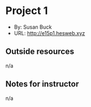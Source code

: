 # Project 1
+ By: Susan Buck
+ URL: <http://e15p1.hesweb.xyz>

## Outside resources
n/a

## Notes for instructor
n/a
